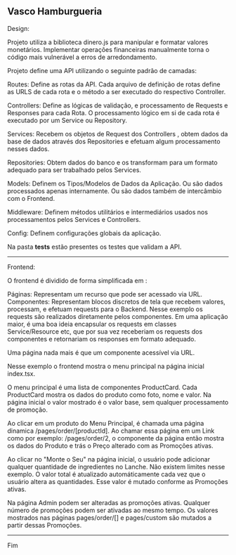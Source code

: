 ## Vasco Hamburgueria

Design:

Projeto utiliza a biblioteca dinero.js para manipular e formatar valores monetários. Implementar operações financeiras manualmente torna o código mais vulnerável a erros de arredondamento.

Projeto define uma API utilizando  o seguinte padrão de camadas:

Routes: Define as rotas da API. Cada arquivo de definição de rotas define as URLS de cada rota e o método a ser executado do respectivo Controller.

Controllers: Define as lógicas de validação,  e processamento  de Requests e Responses para cada Rota. O processamento lógico em si de cada rota é executado por um Service ou Repository. 

Services: Recebem os objetos de Request dos Controllers , obtem dados da base de dados através dos Repositories e efetuam algum processamento nesses dados.

Repositories: Obtem dados do banco e os transformam para um formato adequado para ser trabalhado pelos Services.

Models: Definem os Tipos/Modelos de Dados da Aplicação. Ou são dados processados apenas internamente. Ou são dados também de intercâmbio com o Frontend.

Middleware: Definem métodos utilitários e intermediários usados nos processamentos pelos Services e Controllers.

Config: Definem configurações globais da aplicação.

Na pasta __tests__ estão presentes os testes que validam a API.

---

Frontend: 

O frontend é dividido de forma simplificada em :

Páginas: Representam um recurso que pode ser acessado via URL.
Componentes: Representam blocos discretos de tela que recebem valores, processam, e efetuam requests para o Backend. Nesse exemplo os requests são realizados diretamente pelos componentes. Em uma aplicação maior, é uma boa ideia encapsular os requests em classes Service/Resource etc, que por sua vez receberiam os requests dos componentes e retornariam os responses em formato adequado.

Uma página nada mais é que um componente acessível via URL.

Nesse exemplo o frontend mostra o menu principal na página inicial index.tsx.

O menu principal é uma lista de componentes ProductCard. Cada ProductCard mostra os dados do produto como foto, nome e valor. Na página inicial o valor mostrado é o valor base, sem qualquer processamento de promoção.

Ao clicar em um produto do Menu Principal, é chamada uma página dinamica /pages/order/[productId]. Ao chamar essa página em um Link como por exemplo: /pages/order/2, o componente da página então mostra os dados do Produto e trás o Preço alterado com as Promoções ativas.

Ao clicar no "Monte o Seu" na página inicial, o usuário pode adicionar qualquer quantidade de ingredientes no Lanche. Não existem limites nesse exemplo. O valor total é atualizado automáticamente cada vez que o usuário altera as quantidades. Esse valor é mutado conforme as Promoções ativas.

Na página Admin podem ser alteradas as promoções ativas. Qualquer número de promoções podem ser ativadas ao mesmo tempo. Os valores mostrados nas páginas pages/order/[] e pages/custom são mutados a partir dessas Promoções.

---
Fim